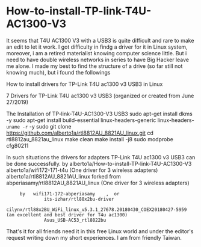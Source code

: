 # How-to-install-TP-link-T4U-AC1300-V3
It seems that T4U AC1300 V3 with a USB3  is quite difficult and rare to make an edit to let it work.
I got difficulty in findg a driver for it in Linux system, moreover, i am a retired materialist knowing computer science little.
But i need to have double wireless networks in series to have Big Hacker leave me alone.
I made my best to find the structure of a drive (so far still not knowing much), but i found the followings


How to install drivers for  TP-Link T4U ac1300 v3 USB3 in Linux

7 Drivers for TP-Link T4U ac1300 v3 USB3 (organized or created from June 27/2019)

The Installation of TP-link-T4U-AC1300-V3 USB3
      sudo apt-get install dkms -y
       sudo apt-get install build-essential linux-headers-generic linux-headers-`uname -r` -y
       sudo git clone   https://github.com/alberto1a/rtl8812AU_8821AU_linux.git
       cd  rtl8812au_8821au_linux 
       make clean
       make install -j8
       sudo modprobe cfg80211 

In such situations the drivers for adapters TP-Link T4U ac1300 v3 USB3  can be done successfully.
    by        alberto1a/How-to-install-TP-link-T4U-AC1300-V3
                  alberto1a/wifi172-171-t4u   (One driver for 3 wireless adapters)
                  alberto1a/rtl8812AU_8821AU_linux forked from abperiasamy/rtl8812AU_8821AU_linux
                   (One driver for 3 wireless adapters)

         by   wifi171-172-abperiasamy    ,  or   
                  its-izhar/rtl88x2bu-driver
                 cilynx/rtl88x2BU_WiFi_linux_v5.3.1_27678.20180430_COEX20180427-5959 (an excellent and best driver for T4u ac1300)
                  Asus_USB-AC53_rtl8822bu 
                  
   That's it for all friends need it in this free Linux world and under the editor's request writing down my short experiences.
          I am from friendly Taiwan.
                  
                  
